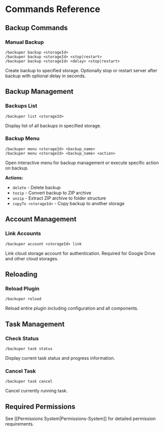 # Commands Reference

## Backup Commands

### Manual Backup
```
/backuper backup <storageId>
/backuper backup <storageId> <stop|restart>
/backuper backup <storageId> <delay> <stop|restart>
```
Create backup to specified storage. Optionally stop or restart server after backup with optional delay in seconds.

## Backup Management

### Backups List
```
/backuper list <storageId>
```
Display list of all backups in specified storage.

### Backup Menu
```
/backuper menu <storageId> <backup_name>
/backuper menu <storageId> <backup_name> <action>
```
Open interactive menu for backup management or execute specific action on backup.

**Actions:**
- `delete` - Delete backup
- `tozip` - Convert backup to ZIP archive
- `unzip` - Extract ZIP archive to folder structure
- `copyTo <storageId>` - Copy backup to another storage

## Account Management

### Link Accounts
```
/backuper account <storageId> link
```
Link cloud storage account for authentication. Required for Google Drive and other cloud storages.

## Reloading

### Reload Plugin
```
/backuper reload
```
Reload entire plugin including configuration and all components.

## Task Management

### Check Status
```
/backuper task status
```
Display current task status and progress information.

### Cancel Task
```
/backuper task cancel
```
Cancel currently running task.

## Required Permissions

See [[Permissions System|Permissions-System]] for detailed permission requirements.
